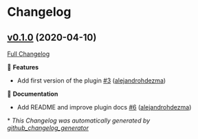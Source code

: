 # Changelog

## [v0.1.0](https://github.com/alejandrohdezma/sbt-codecov/tree/v0.1.0) (2020-04-10)

[Full Changelog](https://github.com/alejandrohdezma/sbt-codecov/compare/cfb2974fee74c72d5fc561e7af25b34e1cdec35e...v0.1.0)

🚀 **Features**

- Add first version of the plugin [\#3](https://github.com/alejandrohdezma/sbt-codecov/pull/3) ([alejandrohdezma](https://github.com/alejandrohdezma))

📘 **Documentation**

- Add README and improve plugin docs [\#6](https://github.com/alejandrohdezma/sbt-codecov/pull/6) ([alejandrohdezma](https://github.com/alejandrohdezma))



\* *This Changelog was automatically generated by [github_changelog_generator](https://github.com/github-changelog-generator/github-changelog-generator)*
